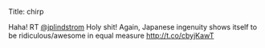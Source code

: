 Title: chirp

Haha! RT <a href="http://twitter.com/jplindstrom">@jplindstrom</a> Holy shit! Again, Japanese ingenuity shows itself to be ridiculous/awesome in equal measure <a href="http://t.co/cbyjKawT">http://t.co/cbyjKawT</a>
